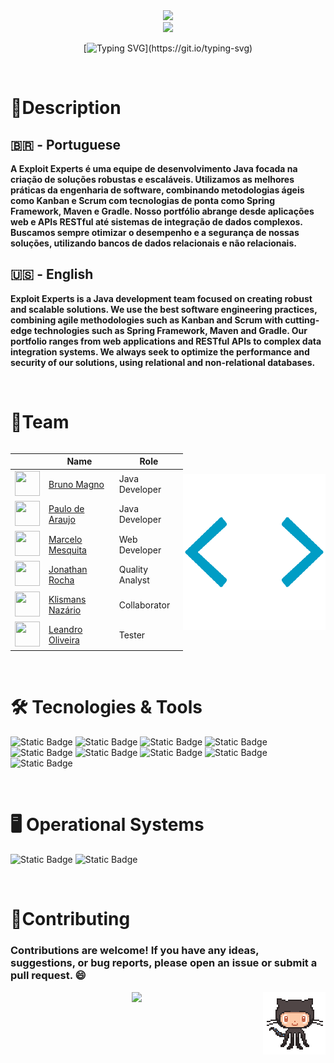 <div style="text-align: center;">
    <img src="https://capsule-render.vercel.app/api?type=waving&height=100&color=gradient" />
</div>
<div style="text-align: center;">
    <img src="https://capsule-render.vercel.app/api?type=waving&height=100&color=gradient" />
</div>
<div align="center" text-align="center">

  [![Typing SVG](https://readme-typing-svg.demolab.com/?font=Fira+Code&weight=600&size=40&pause=100&color=007BFF&center=true&vCenter=true&lines=EXPLOIT+EXPERTS!)](https://git.io/typing-svg) 
</div>

<br>


# 📃Description

## 🇧🇷 - Portuguese
<strong>A Exploit Experts é uma equipe de desenvolvimento Java focada na criação de soluções robustas e escaláveis. Utilizamos as melhores práticas da engenharia de software, combinando metodologias ágeis como Kanban e Scrum com tecnologias de ponta como Spring Framework, Maven e Gradle. Nosso portfólio abrange desde aplicações web e APIs RESTful até sistemas de integração de dados complexos. Buscamos sempre otimizar o desempenho e a segurança de nossas soluções, utilizando bancos de dados relacionais e não relacionais.</strong>


## 🇺🇸	- English
<strong>Exploit Experts is a Java development team focused on creating robust and scalable solutions. We use the best software engineering practices, combining agile methodologies such as Kanban and Scrum with cutting-edge technologies such as Spring Framework, Maven and Gradle. Our portfolio ranges from web applications and RESTful APIs to complex data integration systems. We always seek to optimize the performance and security of our solutions, using relational and non-relational databases.</strong>

<br>

# 🧟Team

<div style="display: flex; align-items: center;">
<div align="left">


|| Name             | Role           |
| ---------------- | ---------------- | -------------- |
| <img src="https://avatars.githubusercontent.com/u/114788642?v=4" float="left" width="40px" height=40px> | <a href='https://github.com/brunoliratm'>Bruno Magno</a> | Java Developer |
| <img src="https://avatars.githubusercontent.com/u/127964717?v=4" float="left" width="40px" height=40px> | <a href='https://github.com/Paulo-Araujo-Jr'>Paulo de Araujo</a> | Java Developer |
| <img src="https://avatars.githubusercontent.com/u/126338859?v=4" float="left" width="40px" height=40px> | <a href='https://github.com/MrMesquita'>Marcelo Mesquita</a> | Web Developer |
| <img src="https://avatars.githubusercontent.com/u/126990110?v=4" float="left" width="40px" height=40px> | <a href='https://github.com/Jonathanwsr'>Jonathan Rocha</a> | Quality Analyst |
| <img src="https://avatars.githubusercontent.com/u/180599406?v=4" float="left" width="40px" height=40px> | <a href='https://github.com/Klismans-Nazario'>Klismans Nazário</a> | Collaborator |
| <img src="https://avatars.githubusercontent.com/u/126925371?v=4" float="left" width="40px" height=40px> | <a href='https://github.com/leandrouser'>Leandro Oliveira</a> | Tester |

</div>
<div align="right">
    <img src="images/typing.gif" margin-left="20px" width="250" height="250" align="right">
</div>
</div>

<br>

# :hammer_and_wrench: Tecnologies & Tools
<div align="left">
  

  ![Static Badge](https://img.shields.io/badge/Java-ED8B00?style=for-the-badge&logo=openjdk&logoColor=white)
  ![Static Badge](https://img.shields.io/badge/html-E34F26?style=for-the-badge&logo=html5&logoColor=white)
  ![Static Badge](https://img.shields.io/badge/css-1572B6?style=for-the-badge&logo=css3&logoColor=white)
  ![Static Badge](https://img.shields.io/badge/javascript-F7DF1E?style=for-the-badge&logo=javascript&logoColor=white)
  ![Static Badge](https://img.shields.io/badge/bootstrap-05054B?style=for-the-badge&logo=bootstrap&logoColor=white)
  ![Static Badge](https://img.shields.io/badge/apachetomcat-F8DC75?style=for-the-badge&logo=apachetomcat&color=%23000000)
  ![Static Badge](https://img.shields.io/badge/sass-CC6699?style=for-the-badge&logo=sass&logoColor=white)
  ![Static Badge](https://img.shields.io/badge/jira-0052CC?style=for-the-badge&logo=jira&logoColor=%230052CC&color=%2397979A)
  ![Static Badge](https://img.shields.io/badge/spring-6DB33F?style=for-the-badge&logo=spring&logoColor=%236DB33F&color=%23000000)

</div>

<br>

# :desktop_computer: Operational Systems
<div align="left">

  ![Static Badge](https://img.shields.io/badge/ubuntu-E95420?style=for-the-badge&logo=ubuntu&logoColor=white)
  ![Static Badge](https://img.shields.io/badge/windows-0078D4?style=for-the-badge&logo=windows&logoColor=white)

</div>

<br>

# 🤝Contributing

<div display="flex" align-items="center">
<div display="flex" align-items="center">
  <h3 align="left">
    Contributions are welcome! If you have any ideas, suggestions, or bug reports, please open an issue or submit a pull request. 😄  

  </h3>
  <img src="images/GitHub-logo.gif" width="100" height="100" align="right">
</div>

<div style="text-align: center;">
    <img src="https://capsule-render.vercel.app/api?type=waving&height=100&color=gradient&section=footer" />
</div>
